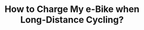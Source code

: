 ---
layout: community
category: community
title: "How to Charge My e-Bike when Long-Distance Cycling?"
description: "Where do I find power for my e-bike trek? on the way, sometimes you have to be very inventive to get the necessary watt for your batteries. First always ask or permission. I stay at campgrounds that have power. I stop for a late breakfast and get permission to charge while I eat. If I stop at a gas station or convenience store for a break I ask permission to plug in. Local churches, libraries, and senior centers are a good place. "
isTopLevel: false
isSingleLevel: false
isArticle: false
datePublished: 2022-06-23 09:18:00 +0300
dateModified: 2022-06-23 09:18:00 +0300
published: false
---